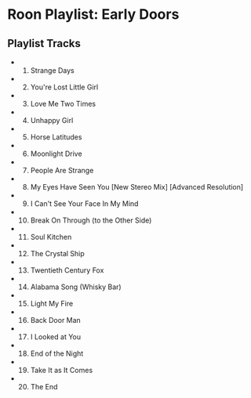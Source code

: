# Roon Playlist: Early Doors

## Playlist Tracks


- 1. Strange Days
- 2. You're Lost Little Girl
- 3. Love Me Two Times
- 4. Unhappy Girl
- 5. Horse Latitudes
- 6. Moonlight Drive
- 7. People Are Strange
- 8. My Eyes Have Seen You [New Stereo Mix] [Advanced Resolution]
- 9. I Can't See Your Face In My Mind
- 10. Break On Through (to the Other Side)
- 11. Soul Kitchen
- 12. The Crystal Ship
- 13. Twentieth Century Fox
- 14. Alabama Song (Whisky Bar)
- 15. Light My Fire
- 16. Back Door Man
- 17. I Looked at You
- 18. End of the Night
- 19. Take It as It Comes
- 20. The End

